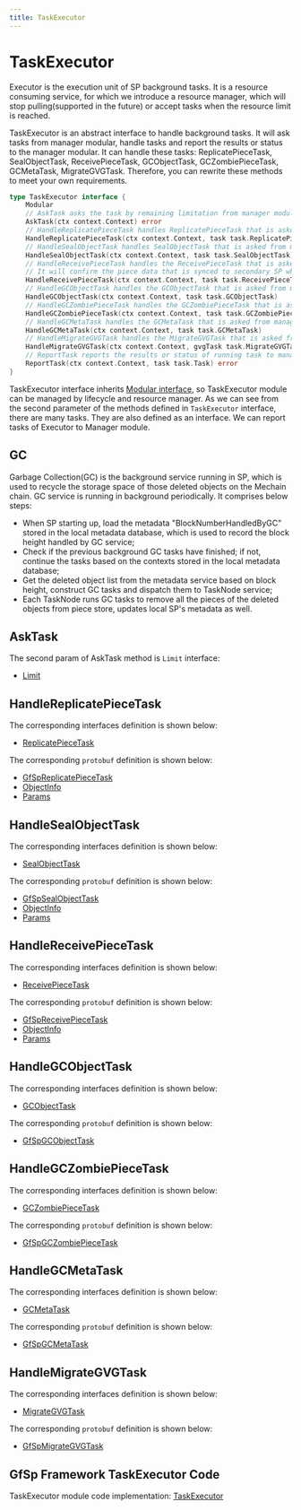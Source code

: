 ```yaml
---
title: TaskExecutor
---
```


# TaskExecutor

Executor is the execution unit of SP background tasks. It is a resource consuming service, for which we introduce a resource manager, which will stop pulling(supported in the future) or accept tasks when the resource limit is reached.

TaskExecutor is an abstract interface to handle background tasks. It will ask tasks from manager modular, handle tasks and report the results or status to the manager modular. It can handle these tasks: ReplicatePieceTask, SealObjectTask, ReceivePieceTask, GCObjectTask, GCZombiePieceTask, GCMetaTask, MigrateGVGTask. Therefore, you can rewrite these methods to meet your own requirements.

```go
type TaskExecutor interface {
    Modular
    // AskTask asks the task by remaining limitation from manager module.
    AskTask(ctx context.Context) error
    // HandleReplicatePieceTask handles ReplicatePieceTask that is asked from manager module.
    HandleReplicatePieceTask(ctx context.Context, task task.ReplicatePieceTask)
    // HandleSealObjectTask handles SealObjectTask that is asked from manager module.
    HandleSealObjectTask(ctx context.Context, task task.SealObjectTask)
    // HandleReceivePieceTask handles the ReceivePieceTask that is asked from manager module.
    // It will confirm the piece data that is synced to secondary SP whether has been sealed.
    HandleReceivePieceTask(ctx context.Context, task task.ReceivePieceTask)
    // HandleGCObjectTask handles the GCObjectTask that is asked from manager module.
    HandleGCObjectTask(ctx context.Context, task task.GCObjectTask)
    // HandleGCZombiePieceTask handles the GCZombiePieceTask that is asked from manager module.
    HandleGCZombiePieceTask(ctx context.Context, task task.GCZombiePieceTask)
    // HandleGCMetaTask handles the GCMetaTask that is asked from manager module.
    HandleGCMetaTask(ctx context.Context, task task.GCMetaTask)
    // HandleMigrateGVGTask handles the MigrateGVGTask that is asked from manager module
    HandleMigrateGVGTask(ctx context.Context, gvgTask task.MigrateGVGTask)
    // ReportTask reports the results or status of running task to manager module.
    ReportTask(ctx context.Context, task task.Task) error
}
```

TaskExecutor interface inherits [Modular interface](./common/lifecycle_modular.md#modular-interface), so TaskExecutor module can be managed by lifecycle and resource manager.  As we can see from the second parameter of the methods defined in `TaskExecutor` interface, there are many tasks. They are also defined as an interface. We can report tasks of Executor to Manager module.

## GC

Garbage Collection(GC) is the background service running in SP, which is used to recycle the storage space of those deleted objects on the Mechain chain. GC service is running in background periodically. It comprises below steps:

- When SP starting up, load the metadata "BlockNumberHandledByGC" stored in the local metadata database, which is used to record the block height handled by GC service;
- Check if the previous background GC tasks have finished; if not, continue the tasks based on the contexts stored in the local metadata database;
- Get the deleted object list from the metadata service based on block height, construct GC tasks and dispatch them to TaskNode service;
- Each TaskNode runs GC tasks to remove all the pieces of the deleted objects from piece store, updates local SP's metadata as well.

## AskTask

The second param of AskTask method is `Limit` interface:

- [Limit](./common/lifecycle_modular.md#limit)

## HandleReplicatePieceTask

The corresponding interfaces definition is shown below:

- [ReplicatePieceTask](./common/task.md#replicatepiecetask)

The corresponding `protobuf` definition is shown below:

- [GfSpReplicatePieceTask](./common/proto.md#gfspreplicatepiecetask-proto)
- [ObjectInfo](./common/proto.md#objectinfo-proto)
- [Params](./common/proto.md#params-proto)

## HandleSealObjectTask

The corresponding interfaces definition is shown below:

- [SealObjectTask](./common/task.md#sealobjecttask)

The corresponding `protobuf` definition is shown below:

- [GfSpSealObjectTask](./common/proto.md#gfspsealobjecttask-proto)
- [ObjectInfo](./common/proto.md#objectinfo-proto)
- [Params](./common/proto.md#params-proto)

## HandleReceivePieceTask

The corresponding interfaces definition is shown below:

- [ReceivePieceTask](./common/task.md#receivepiecetask)

The corresponding `protobuf` definition is shown below:

- [GfSpReceivePieceTask](./common/proto.md#gfspreceivepiecetask-proto)
- [ObjectInfo](./common/proto.md#objectinfo-proto)
- [Params](./common/proto.md#params-proto)

## HandleGCObjectTask

The corresponding interfaces definition is shown below:

- [GCObjectTask](./common/task.md#gcobjecttask)

The corresponding `protobuf` definition is shown below:

- [GfSpGCObjectTask](./common/proto.md#gfspgcobjecttask-proto)

## HandleGCZombiePieceTask

The corresponding interfaces definition is shown below:

- [GCZombiePieceTask](./common/task.md#gczombiepiecetask)

The corresponding `protobuf` definition is shown below:

- [GfSpGCZombiePieceTask](./common/proto.md#gfspgczombiepiecetask-proto)

## HandleGCMetaTask

The corresponding interfaces definition is shown below:

- [GCMetaTask](./common/task.md#gcmetatask)

The corresponding `protobuf` definition is shown below:

- [GfSpGCMetaTask](./common/proto.md#gfspgcmetatask-proto)

## HandleMigrateGVGTask

The corresponding interfaces definition is shown below:

- [MigrateGVGTask](./common/task.md#migrategvgtask)

The corresponding `protobuf` definition is shown below:

- [GfSpMigrateGVGTask](./common/proto.md#gfspmigrategvgtask-proto)

## GfSp Framework TaskExecutor Code

TaskExecutor module code implementation: [TaskExecutor](https://github.com/zkMeLabs/mechain-storage-provider/tree/master/modular/taskexecutor)
